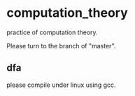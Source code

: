# computation_theory
practice of computation theory.

Please turn to the branch of "master".

## dfa

please compile under linux using gcc.